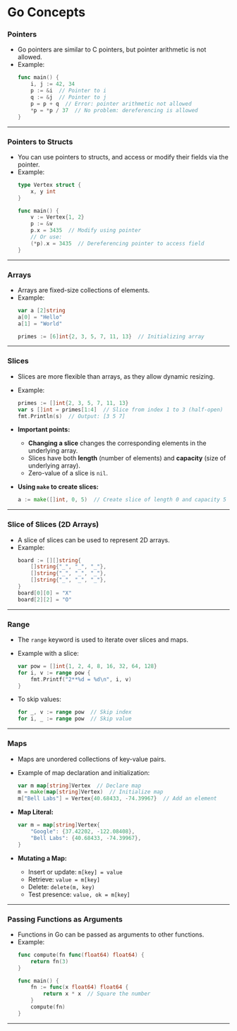 # Go Concepts  

### **Pointers**  
- Go pointers are similar to C pointers, but pointer arithmetic is not allowed.  
- Example:  
  ```go  
  func main() {  
      i, j := 42, 34  
      p := &i  // Pointer to i  
      q := &j  // Pointer to j  
      p = p + q  // Error: pointer arithmetic not allowed  
      *p = *p / 37  // No problem: dereferencing is allowed  
  }  
  ```  

---

### **Pointers to Structs**  
- You can use pointers to structs, and access or modify their fields via the pointer.  
- Example:  
  ```go  
  type Vertex struct {  
      x, y int  
  }

  func main() {  
      v := Vertex{1, 2}  
      p := &v  
      p.x = 3435  // Modify using pointer  
      // Or use:  
      (*p).x = 3435  // Dereferencing pointer to access field  
  }  
  ```  

---

### **Arrays**  
- Arrays are fixed-size collections of elements.  
- Example:  
  ```go  
  var a [2]string  
  a[0] = "Hello"  
  a[1] = "World"  

  primes := [6]int{2, 3, 5, 7, 11, 13}  // Initializing array  
  ```  

---

### **Slices**  
- Slices are more flexible than arrays, as they allow dynamic resizing.  
- Example:  
  ```go  
  primes := []int{2, 3, 5, 7, 11, 13}  
  var s []int = primes[1:4]  // Slice from index 1 to 3 (half-open)  
  fmt.Println(s)  // Output: [3 5 7]  
  ```

- **Important points:**  
  - **Changing a slice** changes the corresponding elements in the underlying array.  
  - Slices have both **length** (number of elements) and **capacity** (size of underlying array).  
  - Zero-value of a slice is `nil`.  

- **Using `make` to create slices:**  
  ```go  
  a := make([]int, 0, 5)  // Create slice of length 0 and capacity 5  
  ```

---

### **Slice of Slices (2D Arrays)**  
- A slice of slices can be used to represent 2D arrays.  
- Example:  
  ```go  
  board := [][]string{  
      []string{"_", "_", "_"},  
      []string{"_", "_", "_"},  
      []string{"_", "_", "_"},  
  }  
  board[0][0] = "X"  
  board[2][2] = "O"  
  ```  

---

### **Range**  
- The `range` keyword is used to iterate over slices and maps.  
- Example with a slice:  
  ```go  
  var pow = []int{1, 2, 4, 8, 16, 32, 64, 128}  
  for i, v := range pow {  
      fmt.Printf("2**%d = %d\n", i, v)  
  }
  ```

- To skip values:  
  ```go  
  for _, v := range pow  // Skip index  
  for i, _ := range pow  // Skip value  
  ```  

---

### **Maps**  
- Maps are unordered collections of key-value pairs.  
- Example of map declaration and initialization:  
  ```go  
  var m map[string]Vertex  // Declare map  
  m = make(map[string]Vertex)  // Initialize map  
  m["Bell Labs"] = Vertex{40.68433, -74.39967}  // Add an element  
  ```  

- **Map Literal:**  
  ```go  
  var m = map[string]Vertex{  
      "Google": {37.42202, -122.08408},  
      "Bell Labs": {40.68433, -74.39967},  
  }  
  ```  

- **Mutating a Map:**  
  - Insert or update: `m[key] = value`  
  - Retrieve: `value = m[key]`  
  - Delete: `delete(m, key)`  
  - Test presence: `value, ok = m[key]`  

---

### **Passing Functions as Arguments**  
- Functions in Go can be passed as arguments to other functions.  
- Example:  
  ```go  
  func compute(fn func(float64) float64) {  
      return fn(3)  
  }

  func main() {  
      fn := func(x float64) float64 {  
          return x * x  // Square the number  
      }  
      compute(fn)  
  }  
  ```  

---
